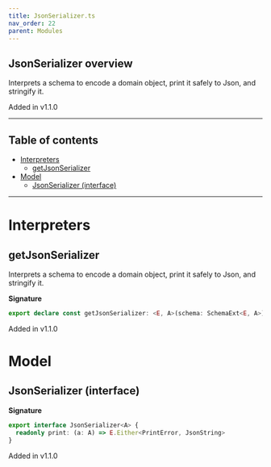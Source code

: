 ```yaml
---
title: JsonSerializer.ts
nav_order: 22
parent: Modules
---
```


## JsonSerializer overview

Interprets a schema to encode a domain object, print it safely to Json, and stringify it.

Added in v1.1.0

---

<h2 class="text-delta">Table of contents</h2>

- [Interpreters](#interpreters)
  - [getJsonSerializer](#getjsonserializer)
- [Model](#model)
  - [JsonSerializer (interface)](#jsonserializer-interface)

---

# Interpreters

## getJsonSerializer

Interprets a schema to encode a domain object, print it safely to Json, and stringify it.

**Signature**

```ts
export declare const getJsonSerializer: <E, A>(schema: SchemaExt<E, A>) => JsonSerializer<A>
```

Added in v1.1.0

# Model

## JsonSerializer (interface)

**Signature**

```ts
export interface JsonSerializer<A> {
  readonly print: (a: A) => E.Either<PrintError, JsonString>
}
```

Added in v1.1.0
